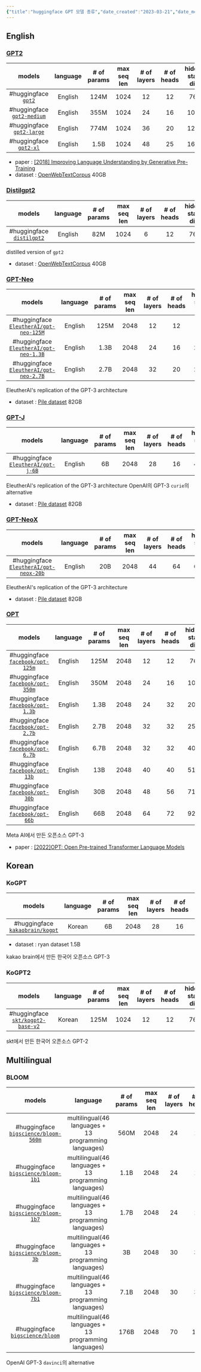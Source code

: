 ```yaml
---
{"title":"huggingface GPT 모델 종류","date_created":"2023-03-21","date_modified":"2023-02-21","dg-publish":true,"alias":"huggingface GPT 모델 종류","dg-path":"nlp/huggingface-gpts.md","permalink":"/nlp/huggingface-gpts/","dgPassFrontmatter":true,"created":"2023-03-21","updated":"2023-02-21"}
---
```



## English

### [GPT2](https://huggingface.co/docs/transformers/model_doc/gpt2)

|                             models                            | language | # of params | max seq len | # of layers | # of heads | hidden state dim | vocab size |
|:--------------------------------------------------------------:|:--------:|:-----------:|:-----------:|:-----------:|:----------:|:----------------:|:----------:|
|        #huggingface [`gpt2`](https://huggingface.co/gpt2)        | English  |    124M     |    1024     |     12      |     12     |       768        |   50257    |
| #huggingface [`gpt2-medium`](https://huggingface.co/gpt2-medium) | English  |    355M     |    1024     |     24      |     16     |       1024       |   50257    |
|  #huggingface [`gpt2-large`](https://huggingface.co/gpt2-large)  | English  |    774M     |    1024     |     36      |     20     |       1280       |   50257    |
|     #huggingface [`gpt2-xl`](https://huggingface.co/gpt2-xl)     | English  |    1.5B     |    1024     |     48      |     25     |       1600       |   50257    |

- paper : [[2018] Improving Language Understanding by Generative Pre-Training](https://s3-us-west-2.amazonaws.com/openai-assets/research-covers/language-unsupervised/language_understanding_paper.pdf)
- dataset : [OpenWebTextCorpus](https://skylion007.github.io/OpenWebTextCorpus/) 40GB

### [Distilgpt2](https://huggingface.co/docs/transformers/model_doc/gpt2)

|                             models                             | language | # of params | max seq len | # of layers | # of heads | hidden state dim | vocab size |
|:--------------------------------------------------------------:|:--------:|:-----------:|:-----------:|:-----------:|:----------:|:----------------:|:----------:|
| #huggingface [`distilgpt2`](https://huggingface.co/distilgpt2) | English  |     82M     |    1024     |      6      |     12     |       768        |   50257    |

distilled version of `gpt2`

- dataset : [OpenWebTextCorpus](https://skylion007.github.io/OpenWebTextCorpus/) 40GB

### [GPT-Neo](https://huggingface.co/docs/transformers/model_doc/gpt_neo)

|                                          models                                          | language | # of params | max seq len | # of layers | # of heads | hidden state dim | vocab size |
|:----------------------------------------------------------------------------------------:|:--------:|:-----------:|:-----------:|:-----------:|:----------:|:----------------:|:----------:|
| #huggingface [`EleutherAI/gpt-neo-125M`](https://huggingface.co/EleutherAI/gpt-neo-125M) | English  |    125M     |    2048     |     12      |     12     |       768        |   50257    |
| #huggingface [`EleutherAI/gpt-neo-1.3B`](https://huggingface.co/EleutherAI/gpt-neo-1.3B) | English  |    1.3B     |    2048     |     24      |     16     |       2048       |   50257    |
| #huggingface [`EleutherAI/gpt-neo-2.7B`](https://huggingface.co/EleutherAI/gpt-neo-2.7B) | English  |    2.7B     |    2048     |     32      |     20     |       2560       |   50257    |

EleutherAI's replication of the GPT-3 architecture

- dataset : [Pile dataset](https://pile.eleuther.ai/) 82GB

### [GPT-J](https://huggingface.co/docs/transformers/model_doc/gptj)

|                                      models                                      | language | # of params | max seq len | # of layers | # of heads | hidden state dim | vocab size |
|:--------------------------------------------------------------------------------:|:--------:|:-----------:|:-----------:|:-----------:|:----------:|:----------------:|:----------:|
| #huggingface [`EleutherAI/gpt-j-6B`](https://huggingface.co/EleutherAI/gpt-j-6B) | English  |     6B      |    2048     |     28      |     16     |       4096       |   50400    |

EleutherAI's replication of the GPT-3 architecture
OpenAI의 GPT-3 `curie`의 alternative

- dataset : [Pile dataset](https://pile.eleuther.ai/) 82GB

### [GPT-NeoX](https://huggingface.co/docs/transformers/model_doc/gpt_neox)

|                                          models                                          | language | # of params | max seq len | # of layers | # of heads | hidden state dim | vocab size |
|:----------------------------------------------------------------------------------------:|:--------:|:-----------:|:-----------:|:-----------:|:----------:|:----------------:|:----------:|
| #huggingface [`EleutherAI/gpt-neox-20b`](https://huggingface.co/EleutherAI/gpt-neox-20b) | English  |     20B     |    2048     |     44      |     64     |       6144       |   50432    |

EleutherAI's replication of the GPT-3 architecture

- dataset : [Pile dataset](https://pile.eleuther.ai/) 82GB

### [OPT](https://huggingface.co/docs/transformers/model_doc/opt)

|                                    models                                    | language | # of params | max seq len | # of layers | # of heads | hidden state dim | vocab size |
|:----------------------------------------------------------------------------:|:--------:|:-----------:|:-----------:|:-----------:|:----------:|:----------------:|:----------:|
| #huggingface [`facebook/opt-125m`](https://huggingface.co/facebook/opt-125m) | English  |    125M     |    2048     |     12      |     12     |       768        |   50272    |
| #huggingface [`facebook/opt-350m`](https://huggingface.co/facebook/opt-350m) | English  |    350M     |    2048     |     24      |     16     |       1024       |   50272    |
| #huggingface [`facebook/opt-1.3b`](https://huggingface.co/facebook/opt-1.3b) | English  |    1.3B     |    2048     |     24      |     32     |       2048       |   50272    |
| #huggingface [`facebook/opt-2.7b`](https://huggingface.co/facebook/opt-2.7b) | English  |    2.7B     |    2048     |     32      |     32     |       2560       |   50272    |
| #huggingface [`facebook/opt-6.7b`](https://huggingface.co/facebook/opt-6.7b) | English  |    6.7B     |    2048     |     32      |     32     |       4096       |   50272    |
|  #huggingface [`facebook/opt-13b`](https://huggingface.co/facebook/opt-13b)  | English  |     13B     |    2048     |     40      |     40     |       5120       |   50272    |
|  #huggingface [`facebook/opt-30b`](https://huggingface.co/facebook/opt-30b)  | English  |     30B     |    2048     |     48      |     56     |       7168       |   50272    |
|  #huggingface [`facebook/opt-66b`](https://huggingface.co/facebook/opt-66b)  | English  |     66B     |    2048     |     64      |     72     |       9216       |   50272    |

Meta AI에서 만든 오픈소스 GPT-3

- paper : [[2022]OPT: Open Pre-trained Transformer Language Models](https://arxiv.org/abs/2205.01068)

## Korean

### KoGPT

|                                   models                                   | language | # of params | max seq len | # of layers | # of heads | hidden state dim | vocab size |
|:--------------------------------------------------------------------------:|:--------:|:-----------:|:-----------:|:-----------:|:----------:|:----------------:|:----------:|
| #huggingface [`kakaobrain/kogpt`](https://huggingface.co/kakaobrain/kogpt) |  Korean  |     6B      |    2048     |     28      |     16     |       4096       |   64512    |

- dataset : ryan dataset 1.5B

kakao brain에서 만든 한국어 오픈소스 GPT-3

### KoGPT2

|                                models                                 | language | # of params | max seq len | # of layers | # of heads | hidden state dim | vocab size |
|:---------------------------------------------------------------------:|:--------:|:-----------:|:-----------:|:-----------:|:----------:|:----------------:|:----------:|
| #huggingface [`skt/kogpt2-base-v2`](https://github.com/SKT-AI/KoGPT2) |  Korean  |    125M     |    1024     |     12      |     12     |       768        |   51200    |

skt에서 만든 한국어 오픈소스 GPT-2

## Multilingual

### BLOOM

|                                        models                                        |                       language                        | # of params | max seq len | # of layers | # of heads | hidden state dim | vocab size |
|:------------------------------------------------------------------------------------:|:-----------------------------------------------------:|:-----------:|:-----------:|:-----------:|:----------:|:----------------:|:----------:|
| #huggingface [`bigscience/bloom-560m`](https://huggingface.co/bigscience/bloom-560m) | multilingual(46 languages + 13 programming languages) |    560M     |    2048     |     24      |     16     |       1024       |   250680   |
|  #huggingface [`bigscience/bloom-1b1`](https://huggingface.co/bigscience/bloom-1b1)  | multilingual(46 languages + 13 programming languages) |    1.1B     |    2048     |     24      |     16     |       1536       |   250680   |
|  #huggingface [`bigscience/bloom-1b7`](https://huggingface.co/bigscience/bloom-1b7)  | multilingual(46 languages + 13 programming languages) |    1.7B     |    2048     |     24      |     16     |       2048       |   250680   |
|   #huggingface [`bigscience/bloom-3b`](https://huggingface.co/bigscience/bloom-3b)   | multilingual(46 languages + 13 programming languages) |     3B      |    2048     |     30      |     32     |       2560       |   250680   |
|  #huggingface [`bigscience/bloom-7b1`](https://huggingface.co/bigscience/bloom-7b1)  | multilingual(46 languages + 13 programming languages) |    7.1B     |    2048     |     30      |     32     |       4096       |   250680   |
|      #huggingface [`bigscience/bloom`](https://huggingface.co/bigscience/bloom)      | multilingual(46 languages + 13 programming languages) |    176B     |    2048     |     70      |    112     |      14336       |   250680   |

OpenAI GPT-3 `davinci`의 alternative